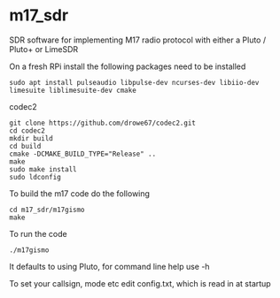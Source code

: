 # m17_sdr

SDR software for implementing M17 radio protocol with either a Pluto / Pluto+ or LimeSDR


On a fresh RPi install the following packages need to be installed

    sudo apt install pulseaudio libpulse-dev ncurses-dev libiio-dev limesuite liblimesuite-dev cmake
    
codec2

    git clone https://github.com/drowe67/codec2.git
    cd codec2
    mkdir build
    cd build
    cmake -DCMAKE_BUILD_TYPE="Release" ..
    make
    sudo make install
    sudo ldconfig

To build the m17 code do the following
    
    cd m17_sdr/m17gismo
    make

To run the code 

    ./m17gismo 

It defaults to using Pluto, for command line help use -h

To set your callsign, mode etc edit config.txt, which is read in at startup
